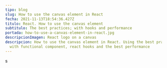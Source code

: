 ```yaml
---
tipo: blog
slug: How to use the canvas element in React
fecha: 2021-11-13T18:54:36.427Z
titulo: React. How to use the canvas element
subtitulo: The best practices; with hooks and performance
portada: how-to-use-a-canvas-element-in-react.jpg
descripcionImagen: React logo on a canvas
descripcion: How to use the canvas element in React. Using the best practices;
  with functional component, react hooks and the best performance
---
```

s